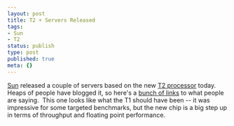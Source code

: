 ```yaml
---
layout: post
title: T2 + Servers Released
tags:
- Sun
- T2
status: publish
type: post
published: true
meta: {}
---
```

<a href="http://sun.com/">Sun</a> released a couple of servers based on the new <a href="http://www.sun.com/processors/UltraSPARC-T2/">T2 processor</a> today.   Heaps of people have blogged it, so here's a <a href="http://blogs.sun.com/allanp/entry/cmt_comes_of_age">bunch of links</a> to what people are saying.  This one looks like what the T1 should have been -- it was impressive for some targeted benchmarks, but the new chip is a big step up in terms of throughput and floating point performance.
